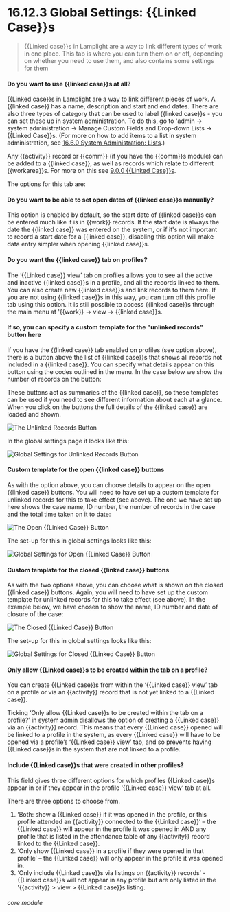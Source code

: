 # 16.12.3 <i class="fas fa-tools"></i> Global Settings: {{Linked Case}}s

> {{Linked case}}s in Lamplight are a way to link different types of work in one place. This tab is where you can turn them on or off, depending on whether you need to use them, and also contains some settings for them


#### Do you want to use {{linked case}}s at all?

{{Linked case}}s in Lamplight are a way to link different pieces of work. A {{linked case}} has a name, description and start and end dates. There are also three types of category that can be used to label {{linked case}}s - you can set these up in system administration. To do this, go to 'admin -> system administration -> Manage Custom Fields and Drop-down Lists -> {{Linked Case}}s. (For more on how to add items to a list in system administration, see [16.6.0 System Administration: Lists](/help/index/p/16.0.0).)

Any {{activity}} record or {{comm}} (if you have the {{comm}}s module) can be added to a {{linked case}}, as well as records which relate to different {{workarea}}s.  For more on this see [9.0.0 {{Linked Case}}s](/help/index/p/9.0.0).

The options for this tab are:

#### Do you want to be able to set open dates of {{linked case}}s manually?

   This option is enabled by default, so the start date of {{linked case}}s can be entered much like it is in {{work}} records. If the start date is always the date the {{linked case}} was entered on the system, or if it's not important to record a start date for a {{linked case}}, disabling this option will make data entry simpler when opening {{linked case}}s.
   
#### Do you want the {{linked case}} tab on profiles?

   The ‘{{Linked case}} view’ tab on profiles allows you to see all the active and inactive {{linked case}}s in a profile, and all the records linked to them. You can also create new {{linked case}}s and link records to them here. If you are not using {{linked case}}s in this way, you can turn off this profile tab using this option. It is still possible to access {{linked case}}s through the main menu at '{{work}} -> view -> {{linked case}}s.
   
#### If so, you can specify a custom template for the "unlinked records" button here

   If you have the {{linked case}} tab enabled on profiles (see option above), there is a button above the list of {{linked case}}s that shows all records not included in a {{linked case}}. You can specify what details appear on this button using the codes outlined in the menu. In the case below we show the number of records on the button:
   
   These buttons act as summaries of the {{linked case}}, so these templates can be used if you need to see different information about each at a glance.  When you click on the buttons the full details of the {{linked case}} are loaded and shown.
   
   ![The Unlinked Records Button](16.12.3a.png)
   
   In the global settings page it looks like this:
   
   ![Global Settings for Unlinked Records Button](16.12.3b.png)
 
#### Custom template for the open {{linked case}} buttons

   As with the option above, you can choose details to appear on the open {{linked case}} buttons. You will need to have set up a custom template for unlinked records for this to take effect (see above). The one we have set up here shows the case name, ID number, the number of records in the case and the total time taken on it to date:
   
   ![The Open {{Linked Case}} Button](16.12.3c.png)
   
   The set-up for this in global settings looks like this:
   
   ![Global Settings for Open {{Linked Case}} Button](16.12.3d.png)
   
#### Custom template for the closed {{linked case}} buttons

   As with the two options above, you can choose what is shown on the closed {{linked case}} buttons. Again, you will need to have set up the custom template for unlinked records for this to take effect (see above). In the example below, we have chosen to show the name, ID number and date of closure of the case:
      
   ![The Closed {{Linked Case}} Button](16.12.3e.png)
   
   The set-up for this in global settings looks like this:
   
   ![Global Settings for Closed {{Linked Case}} Button](16.12.3f.png)
   
#### Only allow {{Linked case}}s to be created within the tab on a profile?  

   You can create {{Linked case}}s from within the ‘{{Linked case}} view’ tab on a profile or via an {{activity}} record that is not yet linked to a {{Linked case}}. 

   Ticking ‘Only allow {{Linked case}}s to be created within the tab on a profile?’ in system admin disallows the option of creating a {{Linked case}} via an {{activity}} record. This means that every {{Linked case}} opened will be linked to a profile in the system, as every {{Linked case}} will have to be opened via a profile’s ‘{{Linked case}} view’ tab, and so prevents having {{Linked case}}s in the system that are not linked to a profile.

   #### Include {{Linked case}}s that were created in other profiles?

   This field gives three different options for which profiles {{Linked case}}s appear in or if they appear in the profile ‘{{Linked case}} view’ tab at all. 
   
   There are three options to choose from. 
   
1.	‘Both: show a {{Linked case}} if it was opened in the profile, or this profile attended an {{activity}} connected to the {{Linked case}}’ – the {{Linked case}} will appear in the profile it was opened in AND any profile that is listed in the attendance table of any {{activity}} record linked to the {{Linked case}}. 
2.	‘Only show {{Linked case}} in a profile if they were opened in that profile’ – the {{Linked case}} will only appear in the profile it was opened in. 
3.	‘Only include {{Linked case}}s via listings on {{activity}} records’ - {{Linked case}}s will not appear in any profile but are only listed in the '{{activity}} > view > {{Linked case}}s listing.

   
###### core module
